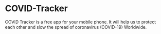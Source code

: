 # COVID-Tracker
COVID Tracker is a free app for your mobile phone. It will help us to protect each other and slow the spread of coronavirus (COVID-19) Worldwide.
